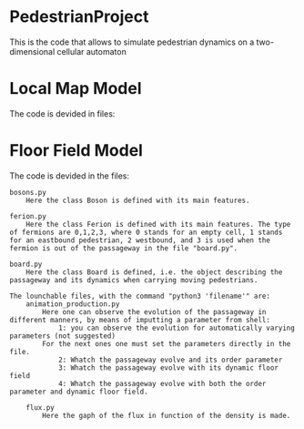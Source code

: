 # PedestrianProject
This is the code that allows to simulate pedestrian dynamics on a two-dimensional cellular automaton

# Local Map Model
The code is devided in files:
    

# Floor Field Model 
The code is devided in the files:
    
    bosons.py
        Here the class Boson is defined with its main features.
    
    ferion.py
        Here the class Ferion is defined with its main features. The type of fermions are 0,1,2,3, where 0 stands for an empty cell, 1 stands for an eastbound pedestrian, 2 westbound, and 3 is used when the fermion is out of the passageway in the file "board.py". 

    board.py
        Here the class Board is defined, i.e. the object describing the passageway and its dynamics when carrying moving pedestrians.
    
    The lounchable files, with the command "python3 'filename'" are:
        animation_production.py
            Here one can observe the evolution of the passageway in different manners, by means of imputting a parameter from shell:
                1: you can observe the evolution for automatically varying parameters (not suggested)
            For the next ones one must set the parameters directly in the file.
                2: Whatch the passageway evolve and its order parameter
                3: Whatch the passageway evolve with its dynamic floor field
                4: Whatch the passageway evolve with both the order parameter and dynamic floor field.
        
        flux.py
            Here the gaph of the flux in function of the density is made.